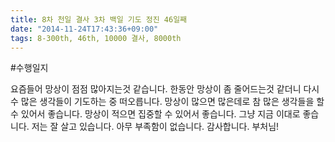 ```yaml
---
title: 8차 천일 결사 3차 백일 기도 정진 46일째
date: "2014-11-24T17:43:36+09:00"
tags: 8-300th, 46th, 10000 결사, 8000th
---
```


#수행일지

요즘들어 망상이 점점 많아지는것 같습니다. 한동안 망상이 좀 줄어드는것 같더니 다시 수 많은 생각들이 기도하는 중 떠오릅니다. 망상이 많으면 많은데로 참 많은 생각들을 할 수 있어서 좋습니다. 망상이 적으면 집중할 수 있어서 좋습니다. 그냥 지금 이대로 좋습니다. 저는 잘 살고 있습니다. 아무 부족함이 없습니다. 감사합니다. 부처님!
